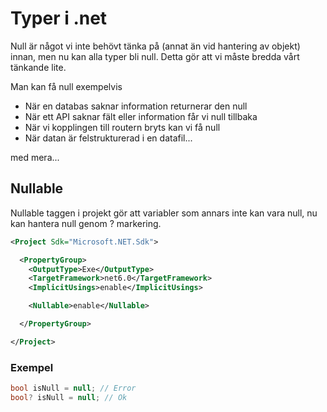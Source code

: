 ﻿# Typer i .net

Null är något vi inte behövt tänka på (annat än vid hantering av objekt) innan, men nu kan alla typer bli null. Detta gör att vi måste bredda vårt tänkande lite.

Man kan få null exempelvis
+ När en databas saknar information returnerar den null
+ När ett API saknar fält eller information får vi null tillbaka
+ När vi kopplingen till routern bryts kan vi få null
+ När datan är felstrukturerad i en datafil...

med mera...

## Nullable
Nullable taggen i projekt gör att variabler som annars inte kan vara null, nu kan hantera null genom ? markering.
```xml
<Project Sdk="Microsoft.NET.Sdk">

  <PropertyGroup>
    <OutputType>Exe</OutputType>
    <TargetFramework>net6.0</TargetFramework>
    <ImplicitUsings>enable</ImplicitUsings>

    <Nullable>enable</Nullable>

  </PropertyGroup>

</Project>
```
### Exempel
```csharp
bool isNull = null; // Error
bool? isNull = null; // Ok
```

## 
